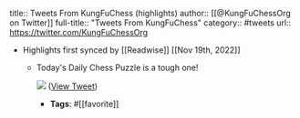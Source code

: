 title:: Tweets From KungFuChess (highlights)
author:: [[@KungFuChessOrg on Twitter]]
full-title:: "Tweets From KungFuChess"
category:: #tweets
url:: https://twitter.com/KungFuChessOrg

- Highlights first synced by [[Readwise]] [[Nov 19th, 2022]]
	- Today's Daily Chess Puzzle is a tough one! 
	  
	  ![](https://pbs.twimg.com/media/FBMq-1CVUAcRSiN.jpg) ([View Tweet](https://twitter.com/KungFuChessOrg/status/1446547347945635840))
		- **Tags**: #[[favorite]]